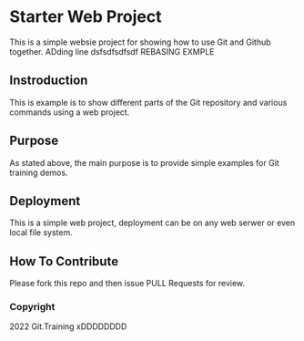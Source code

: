 # Starter Web Project

This is a simple websie project for showing how to use Git and Github together.
ADding line dsfsdfsdfsdf 
REBASING EXMPLE

## Instroduction

This is example is to show different parts of the Git repository and various commands using a web project.

## Purpose

As stated above, the main purpose is to provide simple examples for Git training demos.

## Deployment

This is a simple web project, deployment can be on any web serwer or even local file system.

## How To Contribute

Please fork this repo and then issue PULL Requests for review. 

### Copyright

2022 Git.Training
xDDDDDDDD
